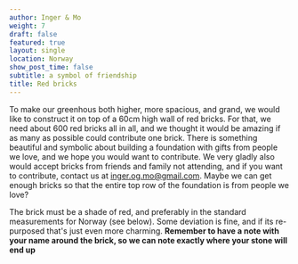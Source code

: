 ```yaml
---
author: Inger & Mo
weight: 7 
draft: false
featured: true
layout: single
location: Norway
show_post_time: false
subtitle: a symbol of friendship
title: Red bricks
---
```


To make our greenhous both higher, more spacious, and grand, we would like to construct it on top of a 60cm high wall of red bricks.
For that, we need about 600 red bricks all in all, and we thought it would be amazing if as many as possible could contribute one brick.
There is something beautiful and symbolic about building a foundation with gifts from people we love, and we hope you would want to contribute.
We very gladly also would accept bricks from friends and family not attending, and if you want to contribute, contact us at inger.og.mo@gmail.com.
Maybe we can get enough bricks so that the entire top row of the foundation is from people we love?

The brick must be a shade of red, and preferably in the standard measurements for Norway (see below). 
Some deviation is fine, and if its re-purposed that's just even more charming.
**Remember to have a note with your name around the brick, so we can note exactly where your stone will end up**
